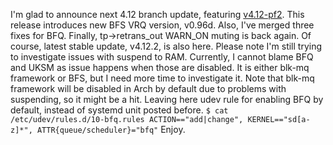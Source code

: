 I'm glad to announce next 4.12 branch update, featuring [v4.12-pf2](https://pf.natalenko.name/sources/4.12/patch-4.12-pf2.xz). This release introduces new BFS VRQ version, v0.96d. Also, I've merged three fixes for BFQ. Finally, tp->retrans_out WARN_ON muting is back again. Of course, latest stable update, v4.12.2, is also here. Please note I'm still trying to investigate issues with suspend to RAM. Currently, I cannot blame BFQ and UKSM as issue happens when those are disabled. It is either blk-mq framework or BFS, but I need more time to investigate it. Note that blk-mq framework will be disabled in Arch by default due to problems with suspending, so it might be a hit. Leaving here udev rule for enabling BFQ by default, instead of systemd unit posted before. `$ cat /etc/udev/rules.d/10-bfq.rules ACTION=="add|change", KERNEL=="sd[a-z]*", ATTR{queue/scheduler}="bfq"` Enjoy.
